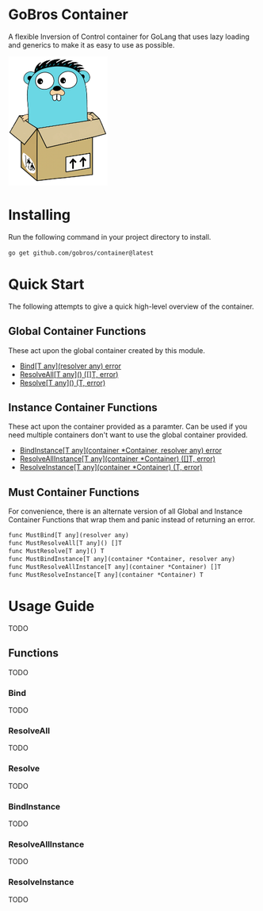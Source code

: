 # GoBros Container
A flexible Inversion of Control container for GoLang that uses lazy loading
and generics to make it as easy to use as possible.

<img src="mascot.png" width="200" alt="Gobros mascot, a picture of a gopher sitting in a cardboard box">

# Installing
Run the following command in your project directory to install.

`go get github.com/gobros/container@latest`

# Quick Start
The following attempts to give a quick high-level overview of the container.

## Global Container Functions
These act upon the global container created by this module.

* [Bind\[T any\](resolver any) error](#Bind)
* [ResolveAll\[T any\]() ([]T, error)](#ResolveAll)
* [Resolve\[T any\]() (T, error)](#Resolve)

## Instance Container Functions
These act upon the container provided as a paramter. Can be used if you need
multiple containers don't want to use the global container provided.

* [BindInstance\[T any\](container *Container, resolver any) error](#BindInstance)
* [ResolveAllInstance\[T any\](container *Container) ([]T, error)](#ResolveAllInstance)
* [ResolveInstance\[T any\](container *Container) (T, error)](#ResolveInstance)


## Must Container Functions
For convenience, there is an alternate version of all Global and Instance Container
Functions that wrap them and panic instead of returning an error.

```golang
func MustBind[T any](resolver any)
func MustResolveAll[T any]() []T
func MustResolve[T any]() T
func MustBindInstance[T any](container *Container, resolver any)
func MustResolveAllInstance[T any](container *Container) []T
func MustResolveInstance[T any](container *Container) T
```


# Usage Guide
TODO

## Functions
TODO

### Bind
TODO

### ResolveAll
TODO

### Resolve
TODO

### BindInstance
TODO

### ResolveAllInstance
TODO

### ResolveInstance
TODO
